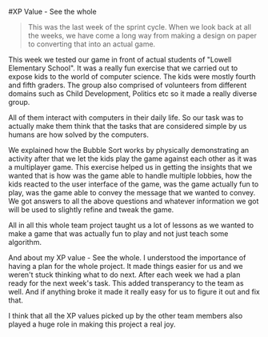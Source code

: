 #XP Value - See the whole

> This was the last week of the sprint cycle. When we look back at all the weeks, we have come a long way from making a design on paper to converting that into an actual game. 

This week we tested our game in front of actual students of "Lowell Elementary School". It was a really fun exercise that we carried out to expose kids to the world of computer science. The kids were mostly fourth and fifth graders. The group also comprised of volunteers from different domains such as Child Development, Politics etc so it made a really diverse group.

All of them interact with computers in their daily life. So our task was to actually make them think that the tasks that are considered simple by us humans are how solved by the computers.

We explained how the Bubble Sort works by physically demonstrating an activity after that we let the kids play the game against each other as it was a multiplayer game. This exercise helped us in getting the insights that we wanted that is how was the game able to handle multiple lobbies, how the kids reacted to the user interface of the game, was the game actually fun to play, was the game able to convey the message that we wanted to convey. We got answers to all the above questions and whatever information we got will be used to slightly refine and tweak the game.

All in all this whole team project taught us a lot of lessons as we wanted to make a game that was actually fun to play and not just teach some algorithm.

And about my XP value - See the whole. I understood the importance of having a plan for the whole project. It made things easier for us and we weren't stuck thinking what to do next. After each week we had a plan ready for the next week's task. This added transperancy to the team as well. And if anything broke it made it really easy for us to figure it out and fix that.

I think that all the XP values picked up by the other team members also played a huge role in making this project a real joy.
